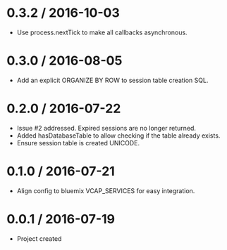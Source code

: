 0.3.2 / 2016-10-03
==================

-  Use process.nextTick to make all callbacks asynchronous.

0.3.0 / 2016-08-05
==================

-  Add an explicit ORGANIZE BY ROW to session table creation SQL.

0.2.0 / 2016-07-22
==================

-   Issue #2 addressed. Expired sessions are no longer returned.
-   Added hasDatabaseTable to allow checking if the table already exists.
-   Ensure session table is created UNICODE.


0.1.0 / 2016-07-21
==================

-   Align config to bluemix VCAP_SERVICES for easy integration.
 
 
0.0.1 / 2016-07-19
==================

-	Project created





